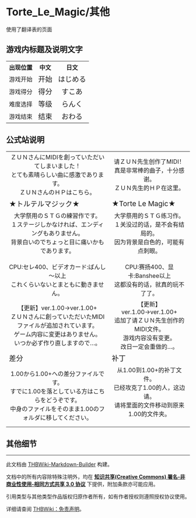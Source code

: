 # Torte_Le_Magic/其他

<!-- source html: G:\repos\THBWiki-Markdown-Builder\THBWikiMarkdown\Temp\main\a\ad\ns0%3ATorte_Le_Magic%2F%E5%85%B6%E4%BB%96.html -->

使用了翻译表的页面

## 游戏内标题及说明文字

<table>

<tbody><tr>
<th>出现位置</th>
<th>中文</th>
<th>日文
</th></tr>
<tr>
<td>游戏开始</td>
<td><center><big>开始</big></center></td>
<td><center><big>はじめる
</big></center>
</td></tr>
<tr>
<td>游戏得分</td>
<td><center><big>得分</big></center></td>
<td><center><big>すこあ
</big></center>
</td></tr>
<tr>
<td>难度选择</td>
<td><center><big>等级</big></center></td>
<td><center><big>らんく
</big></center>
</td></tr>
<tr>
<td>游戏结束</td>
<td><center><big>结束</big></center></td>
<td><center><big>おわる
</big></center>
</td></tr></tbody></table>


## 公式站说明

<table><tbody><tr class="tt-content" id="公式站说明-1" data-pos="&#91;&quot;\u516c\u5f0f\u7ad9\u8bf4\u660e&quot;,1&#93;"><td class="tt-ja" lang="ja"><div class="poem"><center>ＺＵＮさんにMIDIを創っていただいてしまいました！<br>とても素晴らしい曲に感激であります。<br>ＺＵＮさんのＨＰはこちら。</center></div></td><td class="tt-zh" lang="zh"><div class="poem"><center>请ＺＵＮ先生创作了MIDI！<br>真是非常棒的曲子，十分感谢。<br>ＺＵＮ先生的ＨＰ在这里。</center></div></td></tr><tr class="tt-content-header" id="公式站说明-2" data-pos="&#91;&quot;\u516c\u5f0f\u7ad9\u8bf4\u660e&quot;,2&#93;"><td class="tt-jah" lang="ja"><div class="poem"><big>★トルテルマジック★</big></div></td><td class="tt-zhh" lang="zh"><div class="poem"><big>★Torte Le Magic★</big></div></td></tr><tr class="tt-content" id="公式站说明-3" data-pos="&#91;&quot;\u516c\u5f0f\u7ad9\u8bf4\u660e&quot;,3&#93;"><td class="tt-ja" lang="ja"><div class="poem"><center>大学祭用のＳＴＧの練習作です。<br>１ステージしかなければ、エンディングもありません。<br>背景白いのでちょっと目に痛いかもであります。<br><br>CPU:セレ400、ビデオカード:ばんし～以上<br>これくらいないとまともに動きません。</center></div></td><td class="tt-zh" lang="zh"><div class="poem"><center>大学祭用的ＳＴＧ练习作。<br>１关没过的话，是不会有结局的。<br>因为背景是白色的，可能有点刺眼。<br><br>CPU:赛扬400、显卡:Banshee以上<br>这都没有的话，就真的玩不了了。</center></div></td></tr><tr class="tt-content" id="公式站说明-4" data-pos="&#91;&quot;\u516c\u5f0f\u7ad9\u8bf4\u660e&quot;,4&#93;"><td class="tt-ja" lang="ja"><div class="poem"><center>【更新】ver.1.00→ver.1.00+<br>ＺＵＮさんに創っていただいたMIDIファイルが追加されています。<br>ゲーム内容に変更はありません。<br>いつか必ず作り直しますので…。</center></div></td><td class="tt-zh" lang="zh"><div class="poem"><center>【更新】ver.1.00→ver.1.00+<br>追加了请ＺＵＮ先生创作的MIDI文件。<br>游戏内容没有变更。<br>改日一定会重做的…。</center></div></td></tr><tr class="tt-content-header" id="公式站说明-5" data-pos="&#91;&quot;\u516c\u5f0f\u7ad9\u8bf4\u660e&quot;,5&#93;"><td class="tt-jah" lang="ja"><div class="poem"><big>差分</big></div></td><td class="tt-zhh" lang="zh"><div class="poem"><big>补丁</big></div></td></tr><tr class="tt-content" id="公式站说明-6" data-pos="&#91;&quot;\u516c\u5f0f\u7ad9\u8bf4\u660e&quot;,6&#93;"><td class="tt-ja" lang="ja"><div class="poem"><center>1.00から1.00+への差分ファイルです。<br>すでに1.00を落としている方はこちらをどうぞです。<br>中身のファイルをそのまま1.00のフォルダに移してください。</center></div></td><td class="tt-zh" lang="zh"><div class="poem"><center>从1.00到1.00+的补丁文件。<br>已经攻克了1.00的人，这边请。<br>请将里面的文件移动到原来1.00的文件夹。</center><br></div></td></tr></tbody></table>


## 其他细节




---

此文档由 [THBWiki-Markdown-Builder](https://github.com/Delsin-Yu/THBWiki-Markdown-Builder) 构建。

文档中的所有内容除特殊注明外，均在 [**知识共享(Creative Commons) 署名-非商业性使用-相同方式共享 3.0 协议**](https://creativecommons.org/licenses/by-sa/3.0/deed.zh-hans) 下提供，附加条款亦可能应用。

引用类型与其他类型作品版权归原作者所有，如有作者授权则遵照授权协议使用。

详细请查阅 [THBWiki：免责声明](https://thbwiki.cc/THBWiki:%E5%85%8D%E8%B4%A3%E5%A3%B0%E6%98%8E)。

